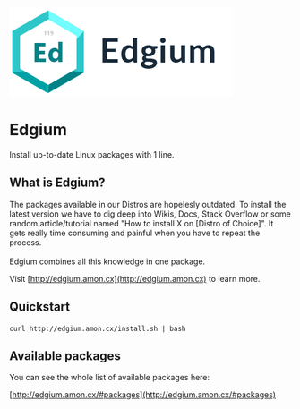 
![](logo_with_text.png)

Edgium
======

Install up-to-date Linux packages with 1 line.



## What is Edgium?

The packages available in our Distros are hopelesly outdated. To install the latest 
version we have to dig deep into Wikis, Docs, Stack Overflow
or some random article/tutorial named "How to install X on [Distro of Choice]".
It gets really time consuming and painful when you have to repeat the process.
<br><br>
Edgium combines all this knowledge in one package. 

Visit [http://edgium.amon.cx](http://edgium.amon.cx) to learn more.


## Quickstart 


	curl http://edgium.amon.cx/install.sh | bash


## Available packages

You can see the whole list of available packages here:


[http://edgium.amon.cx/#packages](http://edgium.amon.cx/#packages)

